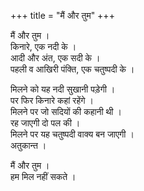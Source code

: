 +++
title = "मैं और तुम"
+++

मैं और तुम ।<br/>
किनारे, एक नदी के ।<br/>
आदी और अंत, एक सदी के ।<br/>
पहली व आखिरी पंक्ति, एक चतुष्पदी के ।<br/>

मिलने को यह नदी सुखानी पड़ेगी ।<br/>
पर फिर किनारे कहां रहेंगे ।<br/>
मिलने पर जो सदियों की कहानी थी ।<br/>
रह जाएगी दो पल की ।<br/>
मिलने पर यह चतुष्पदी वाक्य बन जाएगी ।<br/>
अतुकान्त ।<br/>

मैं और तुम ।<br/>
हम मिल नहीं सकते ।<br/>